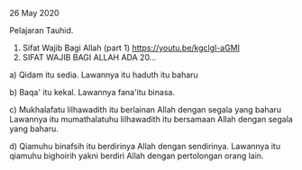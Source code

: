 
  26 May 2020

 Pelajaran Tauhid.

1. Sifat Wajib Bagi Allah (part 1) https://youtu.be/kgclgl-aGMI
2. SIFAT WAJIB BAGI ALLAH ADA 20...

 a) Qidam itu sedia. Lawannya itu haduth itu baharu

 b) Baqa' itu kekal. Lawannya fana'itu binasa.

 c) Mukhalafatu lilhawadith itu berlainan Allah dengan segala yang baharu
   Lawannya itu mumathalatuhu lilhawadith itu bersamaan Allah dengan segala yang baharu.

 d) Qiamuhu binafsih itu berdirinya Allah dengan sendirinya.
   Lawannya itu qiamuhu bighoirih yakni berdiri Allah dengan pertolongan orang lain.
